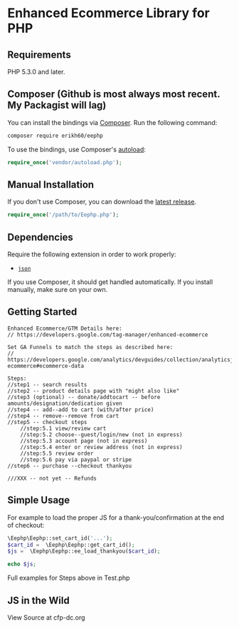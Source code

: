 # Enhanced Ecommerce Library for PHP

## Requirements

PHP 5.3.0 and later.

## Composer (Github is most always most recent.  My Packagist will lag)

You can install the bindings via [Composer](http://getcomposer.org/). Run the following command:

```bash
composer require erikh60/eephp
```

To use the bindings, use Composer's [autoload](https://getcomposer.org/doc/01-basic-usage.md#autoloading):

```php
require_once('vendor/autoload.php');
```

## Manual Installation

If you don't use Composer, you can download the [latest release](https://github.com/erikh60/Eephp/releases).

```php
require_once('/path/to/Eephp.php');
```

## Dependencies

Require the following extension in order to work properly:

- [`json`](https://secure.php.net/manual/en/book.json.php)

If you use Composer, it should get handled automatically. If you install manually, make sure on your own.

## Getting Started

```
Enhanced Ecommerce/GTM Details here:
// https://developers.google.com/tag-manager/enhanced-ecommerce

Set GA Funnels to match the steps as described here:
// https://developers.google.com/analytics/devguides/collection/analyticsjs/enhanced-ecommerce#ecommerce-data

Steps:
//step1 -- search results  
//step2 -- product details page with "might also like"  
//step3 (optional) -- donate/addtocart -- before amounts/designation/dedication given
//step4 -- add--add to cart (with/after price)
//step4 -- remove--remove from cart
//step5 -- checkout steps
	//step:5.1 view/review cart 
	//step:5.2 choose--guest/login/new (not in express)
	//step:5.3 account page (not in express)
	//step:5.4 enter or review address (not in express)
	//step:5.5 review order
	//step:5.6 pay via paypal or stripe
//step6 -- purchase --checkout thankyou

///XXX -- not yet -- Refunds

```

## Simple Usage

For example to load the proper JS for a thank-you/confirmation at the end of checkout:

```php
\Eephp\Eephp::set_cart_id('...');
$cart_id =  \Eephp\Eephp::get_cart_id();
$js =  \Eephp\Eephp::ee_load_thankyou($cart_id);

echo $js;
```

Full examples for Steps above in Test.php

## JS in the Wild

View Source at cfp-dc.org